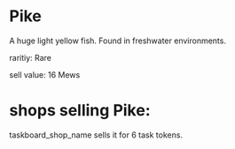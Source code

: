 # Pike

A huge light yellow fish. Found in freshwater environments.

raritiy: Rare

sell value: 16 Mews

# shops selling Pike:

taskboard_shop_name sells it for 6 task tokens.